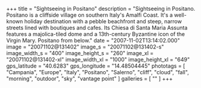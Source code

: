 +++
title = "Sightseeing in Positano"
description = "Sightseeing in Positano. Positano is a cliffside village on southern Italy's Amalfi Coast. It's a well-known holiday destination with a pebble beachfront and steep, narrow streets lined with boutiques and cafes. Its Chiesa di Santa Maria Assunta features a majolica-tiled dome and a 13th-century Byzantine icon of the Virgin Mary. Positano from below."
date = "2007-11-02T13:14:02.000"
image = "20071102@131402"
image_s = "20071102@131402-s"
image_width_s = "400"
image_height_s = "260"
image_xl = "20071102@131402-xl"
image_width_xl = "1000"
image_height_xl = "649"
gps_latitude = "40.6283"
gps_longitude = "14.48504445"
phototags = [ "Campania", "Europe", "Italy", "Positano", "Salerno", "cliff", "cloud", "fall", "morning", "outdoor", "sky", "vantage point" ]
galleries = [ "" ]
+++
